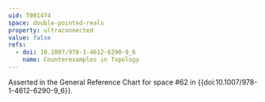 ```yaml
---
uid: T001474
space: double-pointed-reals
property: ultraconnected
value: false
refs:
  - doi: 10.1007/978-1-4612-6290-9_6
    name: Counterexamples in Topology
---
```

Asserted in the General Reference Chart for space #62 in
{{doi:10.1007/978-1-4612-6290-9_6}}.
